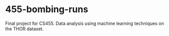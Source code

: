 # 455-bombing-runs
Final project for CS455. Data analysis using machine learning techniques on the THOR dataset. 
